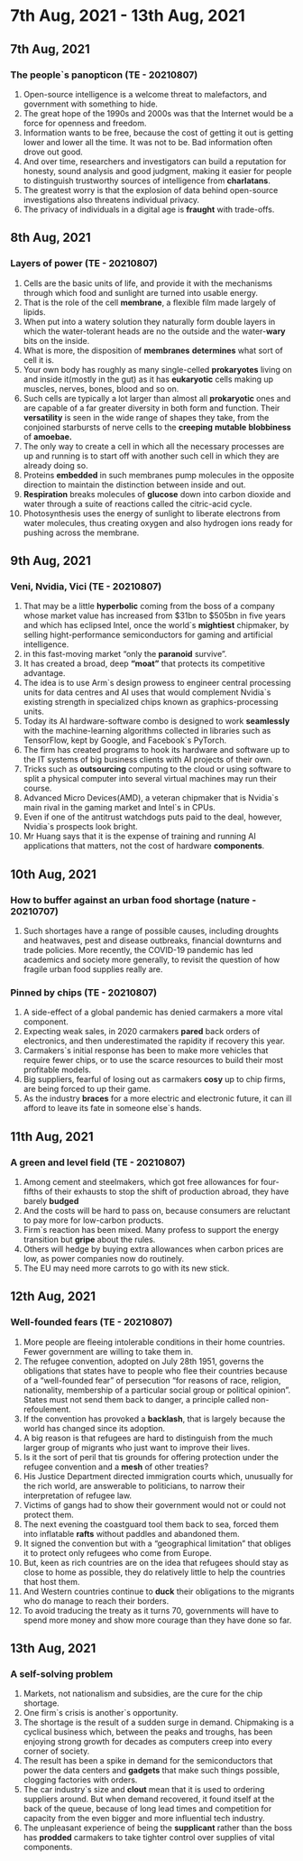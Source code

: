 # 7th Aug, 2021 - 13th Aug, 2021

## 7th Aug, 2021

### The people`s panopticon (TE - 20210807)

1. Open-source intelligence is a welcome threat to malefactors, and government with something to hide.
2. The great hope of the 1990s and 2000s was that the Internet would be a force for openness and freedom.
3. Information wants to be free, because the cost of getting it out is getting lower and lower all the time. It was not to be. Bad information often drove out good.
4. And over time, researchers and investigators can build a reputation for honesty, sound analysis and good judgment, making it easier for people to distinguish trustworthy sources of intelligence from **charlatans**.
5. The greatest worry is that the explosion of data behind open-source investigations also threatens individual privacy.
6. The privacy of individuals in a digital age is **fraught** with trade-offs.

## 8th Aug, 2021

### Layers of power (TE - 20210807)

1. Cells are the basic units of life, and provide it with the mechanisms through which food and sunlight are turned into usable energy.
2. That is the role of the cell **membrane**, a flexible film made largely of lipids.
3. When put into a watery solution they naturally form double layers in which the water-tolerant heads are no the outside and the water-**wary** bits on the inside.
4. What is more, the disposition of **membranes** **determines** what sort of cell it is.
5. Your own body has roughly as many single-celled **prokaryotes** living on and inside it(mostly in the gut) as it has **eukaryotic** cells making up muscles, nerves, bones, blood and so on.
6. Such cells are typically a lot larger than almost all **prokaryotic** ones and are capable of a far greater diversity in both form and function. Their **versatility** is seen in the wide range of shapes they take, from the conjoined starbursts of nerve cells to the **creeping** **mutable** **blobbiness** of **amoebae.**
7. The only way to create a cell in which all the necessary processes are up and running is to start off with another such cell in which they are already doing so.
8. Proteins **embedded** in such membranes pump molecules in the opposite direction to maintain the distinction between inside and out.
9. **Respiration** breaks molecules of **glucose** down into carbon dioxide and water through a suite of reactions called the citric-acid cycle.
10. Photosynthesis uses the energy of sunlight to liberate electrons from water molecules, thus creating oxygen and also hydrogen ions ready for pushing across the membrane.

## 9th Aug, 2021

### Veni, Nvidia, Vici (TE - 20210807)

1. That may be a little **hyperbolic** coming  from the boss of a company whose market value has increased from $31bn to \$505bn in five years and which has eclipsed Intel, once the world`s **mightiest** chipmaker, by selling hight-performance semiconductors for gaming and artificial intelligence.
2. in this fast-moving market “only the **paranoid** survive”.
3. It has created a broad, deep **“moat”** that protects its competitive advantage.
4. The idea is to use Arm\`s design prowess to engineer central processing units for data centres and AI uses that would complement Nvidia\`s existing strength in specialized chips known as graphics-processing units.
5. Today its AI hardware-software combo is designed to work **seamlessly** with the machine-learning algorithms collected in libraries such as TensorFlow, kept by Google, and Facebook`s PyTorch.
6. The firm has created programs to hook its hardware and software up to the IT systems of big business clients with AI projects of their own.
7. Tricks such as **outsourcing** computing to the cloud or using software to split a physical computer into several virtual machines may run their course.
8. Advanced Micro Devices(AMD), a veteran chipmaker that is Nvidia\`s main rival in the gaming market and Intel`s in CPUs.
9. Even if one of the antitrust watchdogs puts paid to the deal, however, Nvidia`s prospects look bright.
10. Mr Huang says that it is the expense of training and running AI applications that matters, not the cost of hardware **components**.

## 10th Aug, 2021

### How to buffer against an urban food shortage (nature - 20210707)

1. Such shortages have a range of possible causes, including droughts and heatwaves, pest and disease outbreaks, financial downturns and trade policies. More recently, the COVID-19 pandemic has led academics and society more generally, to revisit the question of how fragile urban food supplies really are.

### Pinned by chips (TE - 20210807)

1. A side-effect of a global pandemic has denied carmakers a more vital component.
2. Expecting weak sales, in 2020 carmakers **pared** back orders of electronics, and then underestimated the rapidity if recovery this year.
3. Carmakers`s initial response has been to make more vehicles that require fewer chips, or to use the scarce resources to build their most profitable models.
4. Big suppliers, fearful of losing out as carmakers **cosy** up to chip firms, are being forced to up their game.
5. As the industry **braces** for a more electric and electronic future, it can ill afford to leave its fate in someone else`s hands.

## 11th Aug, 2021

### A green and level field (TE - 20210807)

1. Among cement and steelmakers, which got free allowances for four-fifths of their exhausts to stop the shift of production abroad, they have barely **budged**
2. And the costs will be hard to pass on, because consumers are reluctant to pay more for low-carbon products.
3. Firm`s reaction has been mixed. Many profess to support the energy transition but **gripe** about the rules.
4. Others will hedge by buying extra allowances when carbon prices are low, as power companies now do routinely.
5. The EU may need more carrots to go with its new stick.

## 12th Aug, 2021

### Well-founded fears (TE - 20210807)

1. More people are fleeing intolerable conditions in their home countries. Fewer government are willing to take them in.
2. The refugee convention, adopted on July 28th 1951, governs the obligations that states have to people who flee their countries because of a “well-founded fear” of persecution “for reasons of race, religion, nationality, membership of a particular social group or political opinion”. States must not send them back to danger, a principle called non-refoulement.
3. If the convention has provoked a **backlash**, that is largely because the world has changed since its adoption.
4. A big reason is that refugees are hard to distinguish from the much larger group of migrants who just want to improve their lives.
5. Is it the sort of peril that tis grounds for offering protection under the refugee convention and a **mesh** of other treaties?
6. His Justice Department directed immigration courts which, unusually for the rich world, are answerable to politicians, to narrow their interpretation of refugee law.
7. Victims of gangs had to show their government would not or could not protect them.
8. The next evening the coastguard tool them back to sea, forced them into inflatable **rafts** without paddles and abandoned them.
9. It signed the convention but with a “geographical limitation” that obliges it to protect only refugees who come from Europe.
10. But, keen as rich countries are on the idea that refugees should stay as close to home as possible, they do relatively little to help the countries that host them.
11. And Western countries continue to **duck** their obligations to the migrants  who do manage to reach their borders.
12. To avoid traducing the treaty as it turns 70, governments will have to spend more money and show more courage than they have done so far.

## 13th Aug, 2021

### A self-solving problem

1. Markets, not nationalism and subsidies, are the cure for the chip shortage.
2. One firm\`s crisis is another`s opportunity.
3. The shortage is the result of a sudden surge in demand. Chipmaking is a cyclical business which, between the peaks and troughs, has been enjoying strong growth for decades as computers creep into every corner of society.
4. The result has been a spike in demand for the semiconductors that power the data centers and **gadgets** that make such things possible, clogging factories with orders.
5. The car industry`s size and **clout** mean that it is used to ordering suppliers around. But when demand recovered, it found itself at the back of the queue, because of long lead times and competition for capacity from the even bigger and more influential tech industry.
6. The unpleasant experience of being the **supplicant** rather than the boss has **prodded** carmakers to take tighter control over supplies of vital components.

